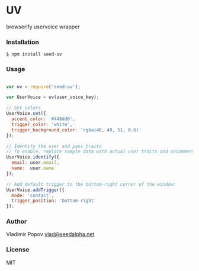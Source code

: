 # UV

browserify uservoice wrapper

### Installation

    $ npm install seed-uv
    
### Usage
  
```javascript

var uv = require('seed-uv');

var UserVoice = uv(user_voice_key);

// Set colors
UserVoice.set({
  accent_color: '#448dd6',
  trigger_color: 'white',
  trigger_background_color: 'rgba(46, 49, 51, 0.6)'
});

// Identify the user and pass traits
// To enable, replace sample data with actual user traits and uncomment the line
UserVoice.identify({
  email: user.email,
  name:  user.name
});

// Add default trigger to the bottom-right corner of the window:
UserVoice.addTrigger({ 
  mode: 'contact', 
  trigger_position: 'bottom-right'
});

```

### Author

Vladimir Popov <vlad@seedalpha.net>

### License

MIT
